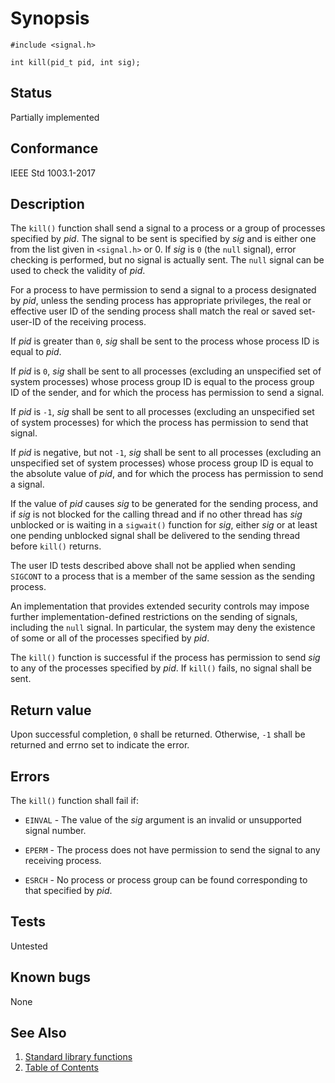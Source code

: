 # Synopsis

`#include <signal.h>`

` int kill(pid_t pid, int sig); `

## Status

Partially implemented

## Conformance

IEEE Std 1003.1-2017

## Description

The `kill()` function shall send a signal to a process or a group of processes specified by _pid_. The signal to be sent
is specified by _sig_ and is either one from the list given in `<signal.h>` or 0. If _sig_ is `0` (the `null` signal),
error checking is performed, but no signal is actually sent. The `null` signal can be used to check the validity of
_pid_.

For a process to have permission to send a signal to a process designated by _pid_, unless the sending process has
appropriate privileges, the real or effective user ID of the sending process shall match the real or saved set-user-ID
of the receiving process.

If _pid_ is greater than `0`, _sig_ shall be sent to the process whose process ID is equal to _pid_.

If _pid_ is `0`, _sig_ shall be sent to all processes (excluding an unspecified set of system processes) whose process
group ID is equal to the process group ID of the sender, and for which the process has permission to send a signal.

If _pid_ is `-1`, _sig_ shall be sent to all processes (excluding an unspecified set of system processes) for which the
process has permission to send that signal.

If _pid_ is negative, but not `-1`, _sig_ shall be sent to all processes (excluding an unspecified set of system
processes) whose process group ID is equal to the absolute value of _pid_, and for which the process has permission
to send a signal.

If the value of _pid_ causes _sig_ to be generated for the sending process, and if _sig_ is not blocked for the calling
thread and if no other thread has _sig_ unblocked or is waiting in a `sigwait()` function for _sig_, either _sig_ or at
least one pending unblocked signal shall be delivered to the sending thread before `kill()` returns.

The user ID tests described above shall not be applied when sending `SIGCONT` to a process that is a member of the same
session as the sending process.

An implementation that provides extended security controls may impose further implementation-defined restrictions on the
sending of signals, including the `null` signal. In particular, the system may deny the existence of some or all of the
processes specified by _pid_.

The `kill()` function is successful if the process has permission to send _sig_ to any of the processes specified by
_pid_. If `kill()` fails, no signal shall be sent.

## Return value

Upon successful completion, `0` shall be returned. Otherwise, `-1` shall be returned and errno set to indicate the
error.

## Errors

The `kill()` function shall fail if:

* `EINVAL` - The value of the _sig_ argument is an invalid or unsupported signal number.

* `EPERM` - The process does not have permission to send the signal to any receiving process.

* `ESRCH` - No process or process group can be found corresponding to that specified by _pid_.

## Tests

Untested

## Known bugs

None

## See Also

1. [Standard library functions](../README.md)
2. [Table of Contents](../../../README.md)

